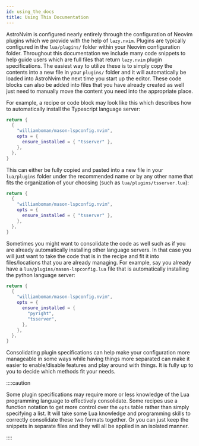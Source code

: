 ```yaml
---
id: using_the_docs
title: Using This Documentation
---
```


AstroNvim is configured nearly entirely through the configuration of Neovim plugins which we provide with the help of `lazy.nvim`. Plugins are typically configured in the `lua/plugins/` folder within your Neovim configuration folder. Throughout this documentation we include many code snippets to help guide users which are full files that return `lazy.nvim` plugin specifications. The easiest way to utilize these is to simply copy the contents into a new file in your `plugins/` folder and it will automatically be loaded into AstroNvim the next time you start up the editor. These code blocks can also be added into files that you have already created as well just need to manually move the content you need into the appropriate place.

For example, a recipe or code block may look like this which describes how to automatically install the Typescript language server:

```lua title="lua/plugins/mason-lspconfig.lua"
return {
  {
    "williamboman/mason-lspconfig.nvim",
    opts = {
      ensure_installed = { "tsserver" },
    },
  },
}
```

This can either be fully copied and pasted into a new file in your `lua/plugins` folder under the recommended name or by any other name that fits the organization of your choosing (such as `lua/plugins/tsserver.lua`):

```lua title="lua/plugins/tsserver.lua" ins={1-8}
return {
  {
    "williamboman/mason-lspconfig.nvim",
    opts = {
      ensure_installed = { "tsserver" },
    },
  },
}
```

Sometimes you might want to consolidate the code as well such as if you are already automatically installing other language servers. In that case you will just want to take the code that is in the recipe and fit it into files/locations that you are already managing. For example, say you already have a `lua/plugins/mason-lspconfig.lua` file that is automatically installing the python language server:

```lua title="lua/plugins/mason-lspconfig.lua" ins={7}
return {
  {
    "williamboman/mason-lspconfig.nvim",
    opts = {
      ensure_installed = {
        "pyright",
        "tsserver",
      },
    },
  },
}
```

Consolidating plugin specifications can help make your configuration more manageable in some ways while having things more separated can make it easier to enable/disable features and play around with things. It is fully up to you to decide which methods fit your needs.

::::caution

Some plugin specifications may require more or less knowledge of the Lua programming language to effectively consolidate. Some recipes use a function notation to get more control over the `opts` table rather than simply specifying a list. It will take some Lua knowledge and programming skills to correctly consolidate these two formats together. Or you can just keep the snippets in separate files and they will all be applied in an isolated manner.

::::
